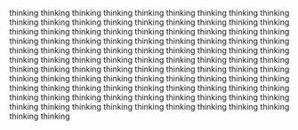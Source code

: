 thinking
thinking
thinking
thinking
thinking
thinking
thinking
thinking
thinking
thinking
thinking
thinking
thinking
thinking
thinking
thinking
thinking
thinking
thinking
thinking
thinking
thinking
thinking
thinking
thinking
thinking
thinking
thinking
thinking
thinking
thinking
thinking
thinking
thinking
thinking
thinking
thinking
thinking
thinking
thinking
thinking
thinking
thinking
thinking
thinking
thinking
thinking
thinking
thinking
thinking
thinking
thinking
thinking
thinking
thinking
thinking
thinking
thinking
thinking
thinking
thinking
thinking
thinking
thinking
thinking
thinking
thinking
thinking
thinking
thinking
thinking
thinking
thinking
thinking
thinking
thinking
thinking
thinking
thinking
thinking
thinking
thinking
thinking
thinking
thinking
thinking
thinking
thinking
thinking
thinking
thinking
thinking
thinking
thinking
thinking
thinking
thinking
thinking
thinking
thinking
thinking